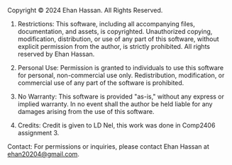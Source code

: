 Copyright © 2024 Ehan Hassan. All Rights Reserved.
1. Restrictions:
This software, including all accompanying files, documentation, and assets, is copyrighted. Unauthorized copying, modification, distribution, or use of any part of this software, without explicit permission from the author, is strictly prohibited. All rights reserved by Ehan Hassan.

2. Personal Use:
Permission is granted to individuals to use this software for personal, non-commercial use only. Redistribution, modification, or commercial use of any part of the software is prohibited.

3. No Warranty:
This software is provided "as-is," without any express or implied warranty. In no event shall the author be held liable for any damages arising from the use of this software.

4. Credits:
Credit is given to LD Nel, this work was done in Comp2406 assignment 3.

Contact:
For permissions or inquiries, please contact Ehan Hassan at ehan20204@gmail.com.
